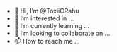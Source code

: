 - 👋 Hi, I’m @ToxiiCRahu
- 👀 I’m interested in ...
- 🌱 I’m currently learning ...
- 💞️ I’m looking to collaborate on ...
- 📫 How to reach me ...

<!---
ToxiiCRahu/ToxiiCRahu is a ✨ special ✨ repository because its `README.md` (this file) appears on your GitHub profile.
You can click the Preview link to take a look at your changes.
--->
